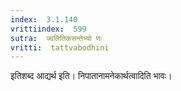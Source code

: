 ```yaml
---
index:  3.1.140
vrittiindex:  599
sutra:  ज्वलितिकसन्तेभ्यो णः
vritti:  tattvabodhini 
---
```


इतिशब्द आद्यर्थ इति। निपातानामनेकार्थत्वादिति भावः।

